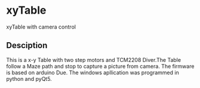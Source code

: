 # xyTable
xyTable with camera control
## Desciption
This is a x-y Table with two step motors and TCM2208 Diver.The Table follow a Maze path and stop to capture a picture from camera.
The firmware is based on arduino Due. The windows apllication was programmed in python and pyQt5. 
